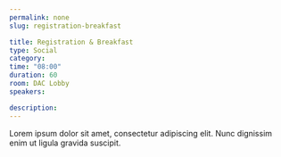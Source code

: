 ```yaml
---
permalink: none
slug: registration-breakfast

title: Registration & Breakfast
type: Social
category: 
time: "08:00"
duration: 60
room: DAC Lobby
speakers:

description: 
---
```

Lorem ipsum dolor sit amet, consectetur adipiscing elit. Nunc dignissim enim ut ligula gravida suscipit.